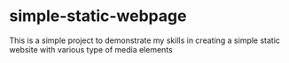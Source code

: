 # simple-static-webpage
This is a simple project to demonstrate my skills in creating a simple static website with various type of media elements
